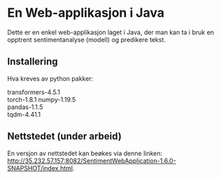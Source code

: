 # En Web-applikasjon i Java
Dette er en enkel web-applikasjon laget i Java, der man kan ta i bruk en opptrent sentimentanalyse (modell) og predikere tekst. 

## Installering
Hva kreves av python pakker:

transformers-4.5.1  
torch-1.8.1
numpy-1.19.5  
pandas-1.1.5  
tqdm-4.41.1

## Nettstedet (under arbeid)

En versjon av nettstedet kan beøkes via denne linken:
http://35.232.57.157:8082/SentimentWebApplication-1.6.0-SNAPSHOT/index.html.